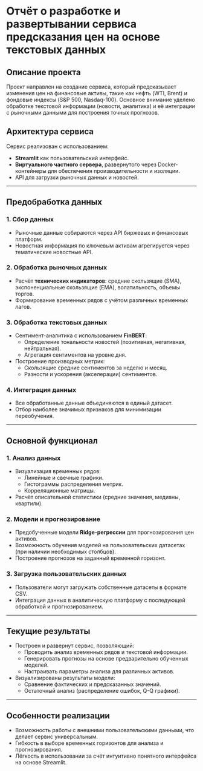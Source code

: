 
# Отчёт о разработке и развертывании сервиса предсказания цен на основе текстовых данных

## Описание проекта
Проект направлен на создание сервиса, который предсказывает изменения цен на финансовые активы, такие как нефть (WTI, Brent) и фондовые индексы (S&P 500, Nasdaq-100). Основное внимание уделено обработке текстовой информации (новости, аналитика) и её интеграции с рыночными данными для построения точных прогнозов.

## Архитектура сервиса
Сервис реализован с использованием:
- **Streamlit** как пользовательский интерфейс.
- **Виртуального частного сервера**, развернутого через Docker-контейнеры для обеспечения производительности и изоляции.
- API для загрузки рыночных данных и новостей.

---

## Предобработка данных
### 1. Сбор данных
- Рыночные данные собираются через API биржевых и финансовых платформ.
- Новостная информация по ключевым активам агрегируется через тематические новостные API.

### 2. Обработка рыночных данных
- Расчёт **технических индикаторов**: средние скользящие (SMA), экспоненциальные скользящие (EMA), волатильность, объемы торгов.
- Формирование временных рядов с учётом различных временных лагов.

### 3. Обработка текстовых данных
- Сентимент-аналитика с использованием **FinBERT**:
  - Определение тональности новостей (позитивная, негативная, нейтральная).
  - Агрегация сентиментов на уровне дня.
- Построение производных метрик:
  - Скользящие средние сентиментов за неделю и месяц.
  - Разности и ускорения (акселерации) сентиментов.

### 4. Интеграция данных
- Все обработанные данные объединяются в единый датасет.
- Отбор наиболее значимых признаков для минимизации переобучения.

---

## Основной функционал
### 1. Анализ данных
- Визуализация временных рядов:
  - Линейные и свечные графики.
  - Гистограммы распределения метрик.
  - Корреляционные матрицы.
- Расчёт описательной статистики (средние значения, медианы, квартили).

### 2. Модели и прогнозирование
- Предобученные модели **Ridge-регрессии** для прогнозирования цен активов.
- Возможность обучения моделей на пользовательских датасетах (при наличии необходимых столбцов).
- Построение прогнозов на заданный временной горизонт.

### 3. Загрузка пользовательских данных
- Пользователи могут загружать собственные датасеты в формате CSV.
- Интеграция данных в аналитическую платформу с последующей обработкой и прогнозированием.

---

## Текущие результаты
- Построен и развернут сервис, позволяющий:
  - Проводить анализ временных рядов и текстовой информации.
  - Генерировать прогнозы на основе предварительно обученных моделей.
  - Настраивать параметры анализа для различных активов.
- Визуализированы результаты модели:
  - Сравнение фактических и предсказанных значений.
  - Остаточный анализ (распределение ошибок, Q-Q графики).

---

## Особенности реализации
- Возможность работы с внешними пользовательскими данными, что делает сервис универсальным.
- Гибкость в выборе временных горизонтов для анализа и прогнозирования.
- Лёгкость в использовании за счёт интуитивно понятного интерфейса на основе Streamlit.
